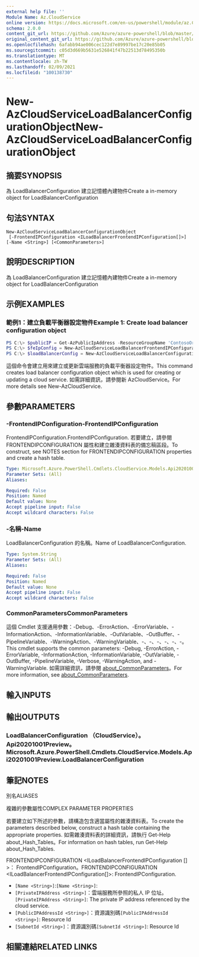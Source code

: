 ```yaml
---
external help file: ''
Module Name: Az.CloudService
online version: https://docs.microsoft.com/en-us/powershell/module/az.CloudService/new-AzCloudServiceLoadBalancerConfigurationObject
schema: 2.0.0
content_git_url: https://github.com/Azure/azure-powershell/blob/master/src/CloudService/help/New-AzCloudServiceLoadBalancerConfigurationObject.md
original_content_git_url: https://github.com/Azure/azure-powershell/blob/master/src/CloudService/help/New-AzCloudServiceLoadBalancerConfigurationObject.md
ms.openlocfilehash: 6afabb94ae006cec122d7e89997be17c20e85b05
ms.sourcegitcommit: c05d3d669b5631e526841f47b22513d78495350b
ms.translationtype: MT
ms.contentlocale: zh-TW
ms.lasthandoff: 02/09/2021
ms.locfileid: "100138730"
---
```

# <span data-ttu-id="bc2d6-101">New-AzCloudServiceLoadBalancerConfigurationObject</span><span class="sxs-lookup"><span data-stu-id="bc2d6-101">New-AzCloudServiceLoadBalancerConfigurationObject</span></span>

## <span data-ttu-id="bc2d6-102">摘要</span><span class="sxs-lookup"><span data-stu-id="bc2d6-102">SYNOPSIS</span></span>
<span data-ttu-id="bc2d6-103">為 LoadBalancerConfiguration 建立記憶體內建物件</span><span class="sxs-lookup"><span data-stu-id="bc2d6-103">Create a in-memory object for LoadBalancerConfiguration</span></span>

## <span data-ttu-id="bc2d6-104">句法</span><span class="sxs-lookup"><span data-stu-id="bc2d6-104">SYNTAX</span></span>

```
New-AzCloudServiceLoadBalancerConfigurationObject
 [-FrontendIPConfiguration <ILoadBalancerFrontendIPConfiguration[]>] [-Name <String>] [<CommonParameters>]
```

## <span data-ttu-id="bc2d6-105">說明</span><span class="sxs-lookup"><span data-stu-id="bc2d6-105">DESCRIPTION</span></span>
<span data-ttu-id="bc2d6-106">為 LoadBalancerConfiguration 建立記憶體內建物件</span><span class="sxs-lookup"><span data-stu-id="bc2d6-106">Create a in-memory object for LoadBalancerConfiguration</span></span>

## <span data-ttu-id="bc2d6-107">示例</span><span class="sxs-lookup"><span data-stu-id="bc2d6-107">EXAMPLES</span></span>

### <span data-ttu-id="bc2d6-108">範例1：建立負載平衡器設定物件</span><span class="sxs-lookup"><span data-stu-id="bc2d6-108">Example 1: Create load balancer configuration object</span></span>
```powershell
PS C:\> $publicIP = Get-AzPublicIpAddress -ResourceGroupName 'ContosoOrg' -Name 'ContosoPublicIP'
PS C:\> $feIpConfig = New-AzCloudServiceLoadBalancerFrontendIPConfigurationObject -Name 'ContosoFe' -PublicIPAddressId $publicIP.Id
PS C:\> $loadBalancerConfig = New-AzCloudServiceLoadBalancerConfigurationObject -Name 'ContosoLB' -FrontendIPConfiguration $feIpConfig
```

<span data-ttu-id="bc2d6-109">這個命令會建立用來建立或更新雲端服務的負載平衡器設定物件。</span><span class="sxs-lookup"><span data-stu-id="bc2d6-109">This command creates load balancer configuration object which is used for creating or updating a cloud service.</span></span>
<span data-ttu-id="bc2d6-110">如需詳細資訊，請參閱新 AzCloudService。</span><span class="sxs-lookup"><span data-stu-id="bc2d6-110">For more details see New-AzCloudService.</span></span>

## <span data-ttu-id="bc2d6-111">參數</span><span class="sxs-lookup"><span data-stu-id="bc2d6-111">PARAMETERS</span></span>

### <span data-ttu-id="bc2d6-112">-FrontendIPConfiguration</span><span class="sxs-lookup"><span data-stu-id="bc2d6-112">-FrontendIPConfiguration</span></span>
<span data-ttu-id="bc2d6-113">FrontendIPConfiguration.</span><span class="sxs-lookup"><span data-stu-id="bc2d6-113">FrontendIPConfiguration.</span></span>
<span data-ttu-id="bc2d6-114">若要建立，請參閱 FRONTENDIPCONFIGURATION 屬性和建立雜湊資料表的備忘稿區段。</span><span class="sxs-lookup"><span data-stu-id="bc2d6-114">To construct, see NOTES section for FRONTENDIPCONFIGURATION properties and create a hash table.</span></span>

```yaml
Type: Microsoft.Azure.PowerShell.Cmdlets.CloudService.Models.Api20201001Preview.ILoadBalancerFrontendIPConfiguration[]
Parameter Sets: (All)
Aliases:

Required: False
Position: Named
Default value: None
Accept pipeline input: False
Accept wildcard characters: False
```

### <span data-ttu-id="bc2d6-115">-名稱</span><span class="sxs-lookup"><span data-stu-id="bc2d6-115">-Name</span></span>
<span data-ttu-id="bc2d6-116">LoadBalancerConfiguration 的名稱。</span><span class="sxs-lookup"><span data-stu-id="bc2d6-116">Name of LoadBalancerConfiguration.</span></span>

```yaml
Type: System.String
Parameter Sets: (All)
Aliases:

Required: False
Position: Named
Default value: None
Accept pipeline input: False
Accept wildcard characters: False
```

### <span data-ttu-id="bc2d6-117">CommonParameters</span><span class="sxs-lookup"><span data-stu-id="bc2d6-117">CommonParameters</span></span>
<span data-ttu-id="bc2d6-118">這個 Cmdlet 支援通用參數：-Debug、-ErrorAction、-ErrorVariable、-InformationAction、-InformationVariable、-OutVariable、-OutBuffer、-PipelineVariable、-WarningAction、-WarningVariable、-、-、-、-、-、-。</span><span class="sxs-lookup"><span data-stu-id="bc2d6-118">This cmdlet supports the common parameters: -Debug, -ErrorAction, -ErrorVariable, -InformationAction, -InformationVariable, -OutVariable, -OutBuffer, -PipelineVariable, -Verbose, -WarningAction, and -WarningVariable.</span></span> <span data-ttu-id="bc2d6-119">如需詳細資訊，請參閱 [about_CommonParameters](http://go.microsoft.com/fwlink/?LinkID=113216)。</span><span class="sxs-lookup"><span data-stu-id="bc2d6-119">For more information, see [about_CommonParameters](http://go.microsoft.com/fwlink/?LinkID=113216).</span></span>

## <span data-ttu-id="bc2d6-120">輸入</span><span class="sxs-lookup"><span data-stu-id="bc2d6-120">INPUTS</span></span>

## <span data-ttu-id="bc2d6-121">輸出</span><span class="sxs-lookup"><span data-stu-id="bc2d6-121">OUTPUTS</span></span>

### <span data-ttu-id="bc2d6-122">LoadBalancerConfiguration （CloudService）。 Api20201001Preview。</span><span class="sxs-lookup"><span data-stu-id="bc2d6-122">Microsoft.Azure.PowerShell.Cmdlets.CloudService.Models.Api20201001Preview.LoadBalancerConfiguration</span></span>

## <span data-ttu-id="bc2d6-123">筆記</span><span class="sxs-lookup"><span data-stu-id="bc2d6-123">NOTES</span></span>

<span data-ttu-id="bc2d6-124">別名</span><span class="sxs-lookup"><span data-stu-id="bc2d6-124">ALIASES</span></span>

<span data-ttu-id="bc2d6-125">複雜的參數屬性</span><span class="sxs-lookup"><span data-stu-id="bc2d6-125">COMPLEX PARAMETER PROPERTIES</span></span>

<span data-ttu-id="bc2d6-126">若要建立如下所述的參數，請構造包含適當屬性的雜湊資料表。</span><span class="sxs-lookup"><span data-stu-id="bc2d6-126">To create the parameters described below, construct a hash table containing the appropriate properties.</span></span> <span data-ttu-id="bc2d6-127">如需雜湊資料表的詳細資訊，請執行 Get-Help about_Hash_Tables。</span><span class="sxs-lookup"><span data-stu-id="bc2d6-127">For information on hash tables, run Get-Help about_Hash_Tables.</span></span>


<span data-ttu-id="bc2d6-128">FRONTENDIPCONFIGURATION <ILoadBalancerFrontendIPConfiguration [] >： FrontendIPConfiguration。</span><span class="sxs-lookup"><span data-stu-id="bc2d6-128">FRONTENDIPCONFIGURATION <ILoadBalancerFrontendIPConfiguration[]>: FrontendIPConfiguration.</span></span>
  - <span data-ttu-id="bc2d6-129">`[Name <String>]`:</span><span class="sxs-lookup"><span data-stu-id="bc2d6-129">`[Name <String>]`:</span></span> 
  - <span data-ttu-id="bc2d6-130">`[PrivateIPAddress <String>]`：雲端服務所參照的私人 IP 位址。</span><span class="sxs-lookup"><span data-stu-id="bc2d6-130">`[PrivateIPAddress <String>]`: The private IP address referenced by the cloud service.</span></span>
  - <span data-ttu-id="bc2d6-131">`[PublicIPAddressId <String>]`：資源識別碼</span><span class="sxs-lookup"><span data-stu-id="bc2d6-131">`[PublicIPAddressId <String>]`: Resource Id</span></span>
  - <span data-ttu-id="bc2d6-132">`[SubnetId <String>]`：資源識別碼</span><span class="sxs-lookup"><span data-stu-id="bc2d6-132">`[SubnetId <String>]`: Resource Id</span></span>

## <span data-ttu-id="bc2d6-133">相關連結</span><span class="sxs-lookup"><span data-stu-id="bc2d6-133">RELATED LINKS</span></span>

